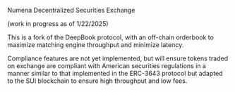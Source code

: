 Numena Decentralized Securities Exchange

(work in progress as of 1/22/2025)

This is a fork of the DeepBook protocol, with an off-chain orderbook to maximize matching engine throughput and minimize latency. 

Compliance features are not yet implemented, but will ensure tokens traded on exchange are compliant with American securities regulations in a manner similar to that implemented in the ERC-3643 protocol but adapted to the SUI blockchain to ensure high throughput and low fees. 
